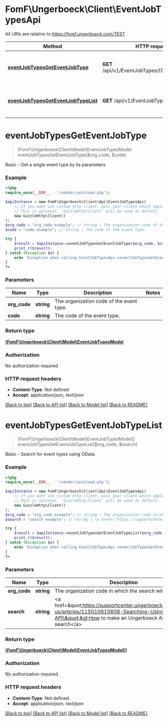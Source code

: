 # FomF\Ungerboeck\Client\EventJobTypesApi

All URIs are relative to *https://fomf.ungerboeck.com/TEST*

Method | HTTP request | Description
------------- | ------------- | -------------
[**eventJobTypesGetEventJobType**](EventJobTypesApi.md#eventJobTypesGetEventJobType) | **GET** /api/v1/EventJobTypes/{OrgCode}/{Code} | Basic - Get a single event type by its parameters
[**eventJobTypesGetEventJobTypeList**](EventJobTypesApi.md#eventJobTypesGetEventJobTypeList) | **GET** /api/v1/EventJobTypes/{OrgCode} | Basic - Search for event types using OData.


# **eventJobTypesGetEventJobType**
> \FomF\Ungerboeck\Client\Model\EventJobTypesModel eventJobTypesGetEventJobType($org_code, $code)

Basic - Get a single event type by its parameters

### Example
```php
<?php
require_once(__DIR__ . '/vendor/autoload.php');

$apiInstance = new FomF\Ungerboeck\Client\Api\EventJobTypesApi(
    // If you want use custom http client, pass your client which implements `GuzzleHttp\ClientInterface`.
    // This is optional, `GuzzleHttp\Client` will be used as default.
    new GuzzleHttp\Client()
);
$org_code = "org_code_example"; // string | The organization code of the event type.
$code = "code_example"; // string | The code of the event type.

try {
    $result = $apiInstance->eventJobTypesGetEventJobType($org_code, $code);
    print_r($result);
} catch (Exception $e) {
    echo 'Exception when calling EventJobTypesApi->eventJobTypesGetEventJobType: ', $e->getMessage(), PHP_EOL;
}
?>
```

### Parameters

Name | Type | Description  | Notes
------------- | ------------- | ------------- | -------------
 **org_code** | **string**| The organization code of the event type. |
 **code** | **string**| The code of the event type. |

### Return type

[**\FomF\Ungerboeck\Client\Model\EventJobTypesModel**](../Model/EventJobTypesModel.md)

### Authorization

No authorization required

### HTTP request headers

 - **Content-Type**: Not defined
 - **Accept**: application/json, text/json

[[Back to top]](#) [[Back to API list]](../../README.md#documentation-for-api-endpoints) [[Back to Model list]](../../README.md#documentation-for-models) [[Back to README]](../../README.md)

# **eventJobTypesGetEventJobTypeList**
> \FomF\Ungerboeck\Client\Model\EventJobTypesModel[] eventJobTypesGetEventJobTypeList($org_code, $search)

Basic - Search for event types using OData.

### Example
```php
<?php
require_once(__DIR__ . '/vendor/autoload.php');

$apiInstance = new FomF\Ungerboeck\Client\Api\EventJobTypesApi(
    // If you want use custom http client, pass your client which implements `GuzzleHttp\ClientInterface`.
    // This is optional, `GuzzleHttp\Client` will be used as default.
    new GuzzleHttp\Client()
);
$org_code = "org_code_example"; // string | The organization code in which the search will take place
$search = "search_example"; // string | <a href=\"https://supportcenter.ungerboeck.com/hc/en-us/articles/115010610608-Searching-Using-the-API\">How to make an Ungerboeck API search</a>

try {
    $result = $apiInstance->eventJobTypesGetEventJobTypeList($org_code, $search);
    print_r($result);
} catch (Exception $e) {
    echo 'Exception when calling EventJobTypesApi->eventJobTypesGetEventJobTypeList: ', $e->getMessage(), PHP_EOL;
}
?>
```

### Parameters

Name | Type | Description  | Notes
------------- | ------------- | ------------- | -------------
 **org_code** | **string**| The organization code in which the search will take place |
 **search** | **string**| &lt;a href&#x3D;\&quot;https://supportcenter.ungerboeck.com/hc/en-us/articles/115010610608-Searching-Using-the-API\&quot;&gt;How to make an Ungerboeck API search&lt;/a&gt; |

### Return type

[**\FomF\Ungerboeck\Client\Model\EventJobTypesModel[]**](../Model/EventJobTypesModel.md)

### Authorization

No authorization required

### HTTP request headers

 - **Content-Type**: Not defined
 - **Accept**: application/json, text/json

[[Back to top]](#) [[Back to API list]](../../README.md#documentation-for-api-endpoints) [[Back to Model list]](../../README.md#documentation-for-models) [[Back to README]](../../README.md)

